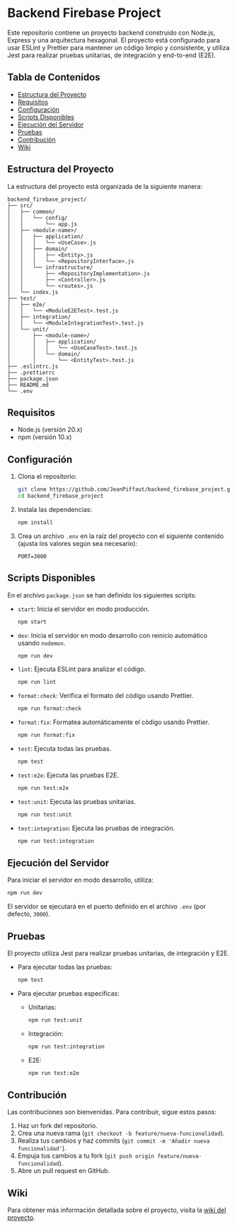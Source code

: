 # Backend Firebase Project

Este repositorio contiene un proyecto backend construido con Node.js, Express y una arquitectura hexagonal. El proyecto está configurado para usar ESLint y Prettier para mantener un código limpio y consistente, y utiliza Jest para realizar pruebas unitarias, de integración y end-to-end (E2E).

## Tabla de Contenidos

- [Estructura del Proyecto](#estructura-del-proyecto)
- [Requisitos](#requisitos)
- [Configuración](#configuración)
- [Scripts Disponibles](#scripts-disponibles)
- [Ejecución del Servidor](#ejecución-del-servidor)
- [Pruebas](#pruebas)
- [Contribución](#contribución)
- [Wiki](#wiki)

## Estructura del Proyecto

La estructura del proyecto está organizada de la siguiente manera:

```
backend_firebase_project/
├── src/
│   ├── common/
│   │   └── config/
│   │       └── app.js
│   ├── <module-name>/
│   │   ├── application/
│   │   │   └── <UseCase>.js
│   │   ├── domain/
│   │   │   ├── <Entity>.js
│   │   │   └── <RepositoryInterface>.js
│   │   └── infrastructure/
│   │       ├── <RepositoryImplementation>.js
│   │       ├── <Controller>.js
│   │       └── <routes>.js
│   └── index.js
├── test/
│   ├── e2e/
│   │   └── <ModuleE2ETest>.test.js
│   ├── integration/
│   │   └── <ModuleIntegrationTest>.test.js
│   └── unit/
│       ├── <module-name>/
│       │   ├── application/
│       │   │   └── <UseCaseTest>.test.js
│       │   └── domain/
│       │       └── <EntityTest>.test.js
├── .eslintrc.js
├── .prettierrc
├── package.json
├── README.md
└── .env
```

## Requisitos

- Node.js (versión 20.x)
- npm (versión 10.x)

## Configuración

1. Clona el repositorio:
   ```bash
   git clone https://github.com/JeanPiffaut/backend_firebase_project.git
   cd backend_firebase_project
   ```

2. Instala las dependencias:
   ```bash
   npm install
   ```

3. Crea un archivo `.env` en la raíz del proyecto con el siguiente contenido (ajusta los valores según sea necesario):
   ```env
   PORT=3000
   ```

## Scripts Disponibles

En el archivo `package.json` se han definido los siguientes scripts:

- `start`: Inicia el servidor en modo producción.
  ```bash
  npm start
  ```

- `dev`: Inicia el servidor en modo desarrollo con reinicio automático usando `nodemon`.
  ```bash
  npm run dev
  ```

- `lint`: Ejecuta ESLint para analizar el código.
  ```bash
  npm run lint
  ```

- `format:check`: Verifica el formato del código usando Prettier.
  ```bash
  npm run format:check
  ```

- `format:fix`: Formatea automáticamente el código usando Prettier.
  ```bash
  npm run format:fix
  ```

- `test`: Ejecuta todas las pruebas.
  ```bash
  npm test
  ```

- `test:e2e`: Ejecuta las pruebas E2E.
  ```bash
  npm run test:e2e
  ```

- `test:unit`: Ejecuta las pruebas unitarias.
  ```bash
  npm run test:unit
  ```

- `test:integration`: Ejecuta las pruebas de integración.
  ```bash
  npm run test:integration
  ```

## Ejecución del Servidor

Para iniciar el servidor en modo desarrollo, utiliza:
```bash
npm run dev
```
El servidor se ejecutará en el puerto definido en el archivo `.env` (por defecto, `3000`).

## Pruebas

El proyecto utiliza Jest para realizar pruebas unitarias, de integración y E2E.

- Para ejecutar todas las pruebas:
  ```bash
  npm test
  ```

- Para ejecutar pruebas específicas:
    - Unitarias:
      ```bash
      npm run test:unit
      ```
    - Integración:
      ```bash
      npm run test:integration
      ```
    - E2E:
      ```bash
      npm run test:e2e
      ```

## Contribución

Las contribuciones son bienvenidas. Para contribuir, sigue estos pasos:

1. Haz un fork del repositorio.
2. Crea una nueva rama (`git checkout -b feature/nueva-funcionalidad`).
3. Realiza tus cambios y haz commits (`git commit -m 'Añadir nueva funcionalidad'`).
4. Empuja tus cambios a tu fork (`git push origin feature/nueva-funcionalidad`).
5. Abre un pull request en GitHub.

## Wiki

Para obtener más información detallada sobre el proyecto, visita la [wiki del proyecto](https://github.com/JeanPiffaut/backend_firebase_project/wiki).